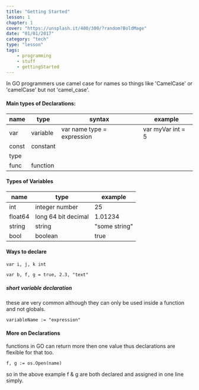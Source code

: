 ```yaml
---
title: "Getting Started"
lesson: 1
chapter: 1
cover: "https://unsplash.it/400/300/?random?BoldMage"
date: "01/01/2017"
category: "tech"
type: "lesson"
tags:
    - programming
    - stuff
    - gettingStarted
---
```


In GO programmers use camel case for names so things like 'CamelCase' or 'camelCase' but not 'camel_case'.

#### Main types of Declarations:

| name | type | syntax | example |
| --- | --- | --- | --- |
| var | variable | var name type = expression | var myVar int = 5 |
| const | constant |
| type | |
| func | function |


#### Types of Variables

| name | type | example |
| --- | --- | --- |
| int | integer number | 25 |
| float64 | long 64 bit decimal | 1.01234 |
| string | string | "some string" |
| bool | boolean | true |


#### Ways to declare

```
var i, j, k int
```
```
var b, f, g = true, 2.3, "text"
```

##### short variable declaration

these are very common although they can only be used inside a function and not globals.
```
variableName := "expression"
```

#### More on Declarations

functions in GO can return more then one value thus declarations are flexible for that too.

```
f, g := os.Open(name)
```
so in the above example f & g are both declared and assigned in one line simply.

